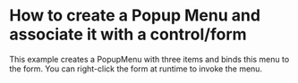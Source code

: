 # How to create a Popup Menu and associate it with a control/form


This example creates a PopupMenu with three items and binds this menu to the form. You can right-click the form at runtime to invoke the menu.

<br/>


